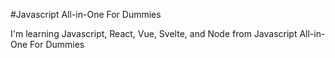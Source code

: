 #Javascript All-in-One For Dummies

I'm learning Javascript, React, Vue, Svelte, and Node from Javascript All-in-One For Dummies
